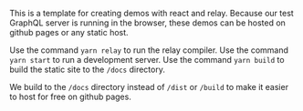 This is a template for creating demos with react and relay. Because our test GraphQL server is running in the browser, these demos can be hosted on github pages or any static host.

Use the command `yarn relay` to run the relay compiler.
Use the command `yarn start` to run a development server.
Use the command `yarn build` to build the static site to the `/docs` directory.


We build to the `/docs` directory instead of `/dist` or `/build` to make it easier to host for free on github pages.